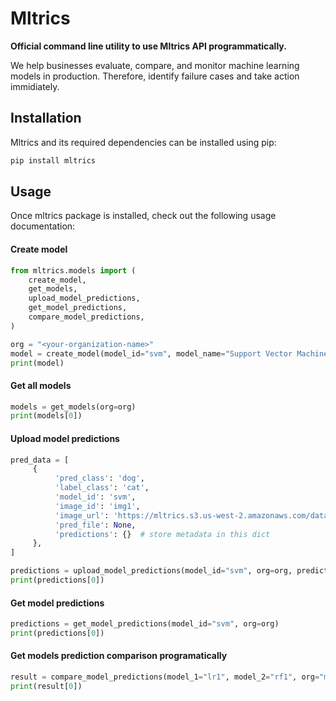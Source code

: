 # Mltrics

<b>Official command line utility to use Mltrics API programmatically.</b>

We help businesses evaluate, compare, and monitor machine learning models in production. Therefore, identify failure cases and take action immidiately.

## Installation

Mltrics and its required dependencies can be installed using pip:
```sh
pip install mltrics
```

## Usage

Once mltrics package is installed, check out the following usage documentation:

#### Create model

```python
from mltrics.models import (
    create_model,
    get_models,
    upload_model_predictions,
    get_model_predictions,
    compare_model_predictions,
)

org = "<your-organization-name>"
model = create_model(model_id="svm", model_name="Support Vector Machine", org=org)
print(model)
```

#### Get all models

```python
models = get_models(org=org)
print(models[0])
```

#### Upload model predictions

```python
pred_data = [
     {
          'pred_class': 'dog',
          'label_class': 'cat',
          'model_id': 'svm',
          'image_id': 'img1',
          'image_url': 'https://mltrics.s3.us-west-2.amazonaws.com/datasets/cats_vs_dogs/Cat/10896.jpg',
          'pred_file': None,
          'predictions': {}  # store metadata in this dict
     },
]

predictions = upload_model_predictions(model_id="svm", org=org, predictions=pred_data)
print(predictions[0])
```

#### Get model predictions

```python
predictions = get_model_predictions(model_id="svm", org=org)
print(predictions[0])
```

#### Get models prediction comparison programatically

```python
result = compare_model_predictions(model_1="lr1", model_2="rf1", org="mltrics")
print(result[0])
```
